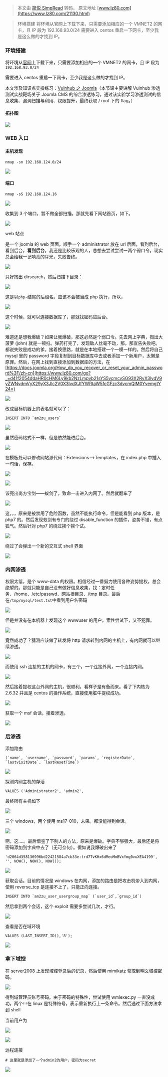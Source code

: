 > 本文由 [简悦 SimpRead](http://ksria.com/simpread/) 转码， 原文地址 [www.lz80.com](https://www.lz80.com/21130.html)

> 环境搭建 将环境从官网上下载下来，只需要添加相应的一个 VMNET2 的网卡，且 IP 段为 192.168.93.0/24 需要进入 centos 重启一下网卡，至少我是这么做的才找到 IP。

### 环境搭建

将环境从[官网](https://www.lz80.com/go?_=8a2ed5e2e8aHR0cDovL3Z1bG5zdGFjay5xaXl1YW54dWV0YW5nLm5ldC92dWxuL2RldGFpbC81Lw==)上下载下来，只需要添加相应的一个 VMNET2 的网卡，且 IP 段为`192.168.93.0/24`

需要进入 centos 重启一下网卡，至少我是这么做的才找到 IP。

本文涉及知识点实操练习：[Vulnhub 之 Joomla](https://www.lz80.com/go?_=9ce150ed40aHR0cHM6Ly93d3cuaGV0aWFubGFiLmNvbS9leHBjLmRvP2VjPUVDSUQyMDI2LWFlZGEtNGYzOS04OWVkLWM2NDQ0ZmEyYmZhMiZhbXA7cGtfY2FtcGFpZ249ZnJlZWJ1Zi13ZW1lZGlh)（本节课主要讲解 Vulnhub 渗透测试实战靶场关于 Joomla CMS 的综合渗透练习，通过该实验学习渗透测试的信息收集、漏洞扫描与利用、权限提升，最终获取 / root 下的 flag。）

#### 拓扑图

![](https://image.3001.net/images/20210112/1610436484_5ffd4f8427f324fe4a85f.png!small)

### WEB 入口

#### 主机发现

```
nmap -sn 192.168.124.0/24
```

![](https://image.3001.net/images/20210112/1610436490_5ffd4f8aacb6a4a527ed5.png!small)

#### 端口

```
nmap -sS 192.168.124.16
```

![](https://image.3001.net/images/20210112/1610436496_5ffd4f9094ec70fa30aec.png!small)

收集到 3 个端口，暂不做全部扫描。那就先看下网站首页，如下。

![](https://image.3001.net/images/20210112/1610436498_5ffd4f92387c2568aa5fb.png!small)

web 站点

是一个 joomla 的 web 页面，顺手一个 administrator 放在 url 后面，看到后台，看到后台，**看到后台**。我还是比较乐观的人，总想去尝试尝试一两个弱口令。现实总会给我一记响亮的耳光，失败告终。

![](https://image.3001.net/images/20210112/1610436503_5ffd4f97bf228cb0e707e.png!small)

只好掏出 dirsearch，然后扫描下目录：

![](https://image.3001.net/images/20210112/1610436509_5ffd4f9d33647f41cc85c.png!small)

这是以`php~`结尾的后缀名，应该不会被当成 php 执行，所以，

![](https://image.3001.net/images/20210112/1610436512_5ffd4fa08375def1c49d3.png!small)

这个时候，就可以连接数据库了，那就找密码进后台。

![](https://image.3001.net/images/20210112/1610436514_5ffd4fa25f827eef0eede.png!small)

难道还是想我爆破？如果让我爆破，那这必然是个弱口令。先去网上字典，掏出大菠萝 (john) 就是一顿扫。弹药打完了，发现敌人丝毫不动，那，那宣告失败吧。都说失败是成功的爹。接着换思路，就是在本地搭建一个一模一样的。然后将自己 mysql 里的 password 字段复制到目标数据库中去或者添加一个新用户，太懒是原罪。然后，在网上找到直接添加到数据库的方法，在 [https://docs.joomla.org/How_do_you_recover_or_reset_your_admin_password%3F/zh-cn](https://www.lz80.com/go?_=d41f2054ddaHR0cHM6Ly9kb2NzLmpvb21sYS5vcmcvSG93X2RvX3lvdV9yZWNvdmVyX29yX3Jlc2V0X3lvdXJfYWRtaW5fcGFzc3dvcmQlM0YvemgtY24=)

![](https://image.3001.net/images/20210112/1610436516_5ffd4fa44c6cb68476a43.png!small)

改成目标机器上的表名就可以了：

```
INSERT INTO `am2zu_users`
```

![](https://image.3001.net/images/20210112/1610436519_5ffd4fa74618698ec74d9.png!small)

虽然密码格式不一样，但是依然能进后台。

![](https://image.3001.net/images/20210112/1610436523_5ffd4fab0d0592642b873.png!small)

在模板处可以修改网站源代码：Extensions–>Templates，在 index.php 中插入一句话，保存。

![](https://image.3001.net/images/20210112/1610436526_5ffd4fae17d31e1c5db53.png!small)

![](https://image.3001.net/images/20210112/1610436527_5ffd4faf96a8d242c8717.png!small)

该亮出尚方宝剑——蚁剑了，致命一击进入内网了。然后就翻车了

![](https://image.3001.net/images/20210112/1610436530_5ffd4fb2a705385f15515.png!small)

这，，，原来是被禁用了危险函数，虽然不能执行命令，但是能看到 php 版本，是 php7 的。然后发现蚁剑有专门的绕过 disable_function 的插件，姿势不错，有点狐气。然后针对 php7 的绕过挨个挨个试。

![](https://image.3001.net/images/20210112/1610436532_5ffd4fb4ef5709312d090.png!small)

绕过了会弹出一个新的交互式 shell 界面

![](https://image.3001.net/images/20210112/1610436539_5ffd4fbb6b3482a1d67e6.png!small)

### 内网渗透

权限太低，是个 www-data 的权限。相信经过一番努力使用各种姿势提权，总会绝望的。那就只能是自己没有做好信息收集，找：定时任务、/home、/etc/passwd、网站根目录、/tmp 目录。最后在`/tmp/mysql/test.txt`中看到用户名密码

![](https://image.3001.net/images/20210112/1610436542_5ffd4fbe70021206b81bf.png!small)

但是并没有在本机器上发现这个 wwwuser 的用户。索性尝试下，又不犯罪。

![](https://image.3001.net/images/20210112/1610436543_5ffd4fbfa2f924f29a5c5.png!small)

竟然成功了？猜测应该做了转发将 http 请求转到内网的主机上，有内网就可以继续渗透。

![](https://image.3001.net/images/20210112/1610436544_5ffd4fc0b89adcf971491.png!small)

而使用 ssh 连接的主机的网卡，有三个，一个连接外网，一个连接内网。

![](https://image.3001.net/images/20210112/1610436549_5ffd4fc5a53a78a39f329.png!small)

然后接着提权这台外网的主机，很顺利，看样子是有备而来。看了下内核为 2.6.32 并且是 centos 的操作系统，直接使用脏牛提权成功。

![](https://image.3001.net/images/20210112/1610436553_5ffd4fc9e1656b7418d99.png!small)

获取一个 msf 会话，接着渗透。

![](https://image.3001.net/images/20210112/1610436555_5ffd4fcb4d5d604c72c43.png!small)

### 后渗透

添加路由

```
(`name`, `username`, `password`, `params`, `registerDate`, `lastvisitDate`, `lastResetTime`)
```

![](https://image.3001.net/images/20210112/1610436557_5ffd4fcdcc4c66d23b934.png!small)

探测内网主机的存活

```
VALUES ('Administrator2', 'admin2',
```

最终所有主机如下

![](https://image.3001.net/images/20210112/1610436562_5ffd4fd21458588bb42c1.png!small)

三个 windows，两个使用 ms17-010，未果。都没能得到会话。

![](https://image.3001.net/images/20210112/1610436564_5ffd4fd46574db0592b12.png!small)

啊，这….。最后借鉴了下别人的方法，原来是爆破。字典不够强大，最后还是将密码添加到字典中去了（无可奈何）。假如说我爆破出来了

```
'd2064d358136996bd22421584a7cb33e:trd7TvKHx6dMeoMmBVxYmg0vuXEA4199', '', NOW(), NOW(), NOW());
```

![](https://image.3001.net/images/20210112/1610436566_5ffd4fd68339c87311d5b.png!small)

获取会话。目前的情况是 windows 在内网，添加的路由是把攻击机带入到内网，使用 reverse_tcp 是连接不上了，只能正向连接。

```
INSERT INTO `am2zu_user_usergroup_map` (`user_id`,`group_id`)
```

然后拿到两个会话，这个 exploit 需要多尝试几次，才行。

![](https://image.3001.net/images/20210112/1610436568_5ffd4fd864ffd17da8ec7.png!small)

查看是否在域环境

```
VALUES (LAST_INSERT_ID(),'8');
```

![](https://image.3001.net/images/20210112/1610436570_5ffd4fda54079b4dc0251.png!small)

### 拿下域控

在 server2008 上发现域控登录后的记录，然后使用 mimikatz 获取到明文域控密码。

![](https://image.3001.net/images/20210112/1610436572_5ffd4fdc5583399d52ba5.png!small)

得到域管理员账号密码。由于密码的特殊性，尝试使用 wmiexec.py 一直没成功，两个`!!`在 linux 是特殊符号，表示重新执行上一条命令。然后通过下面方法拿到 shell

当前用户为

![](https://image.3001.net/images/20210112/1610436575_5ffd4fdfa5828cc17efbc.png!small)

![](https://image.3001.net/images/20210112/1610436577_5ffd4fe110704f626867d.png!small)

远程连接

```
# 这里就是添加了一个admin2的用户，密码为secret
```

![](https://image.3001.net/images/20210112/1610436581_5ffd4fe5775168f5a4bd2.png!small)